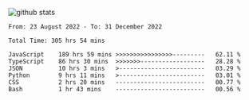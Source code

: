 
![github stats](https://github-readme-stats.vercel.app/api?username=realmahd1&show_icons=true&theme=codeSTACKr&hide_rank=true&count_private=true)

<!--START_SECTION:waka-->

```text
From: 23 August 2022 - To: 31 December 2022

Total Time: 305 hrs 54 mins

JavaScript    189 hrs 59 mins >>>>>>>>>>>>>>>>---------   62.11 %
TypeScript    86 hrs 30 mins  >>>>>>>------------------   28.28 %
JSON          10 hrs 3 mins   >------------------------   03.29 %
Python        9 hrs 11 mins   >------------------------   03.01 %
CSS           2 hrs 20 mins   -------------------------   00.77 %
Bash          1 hr 43 mins    -------------------------   00.56 %
```

<!--END_SECTION:waka-->
